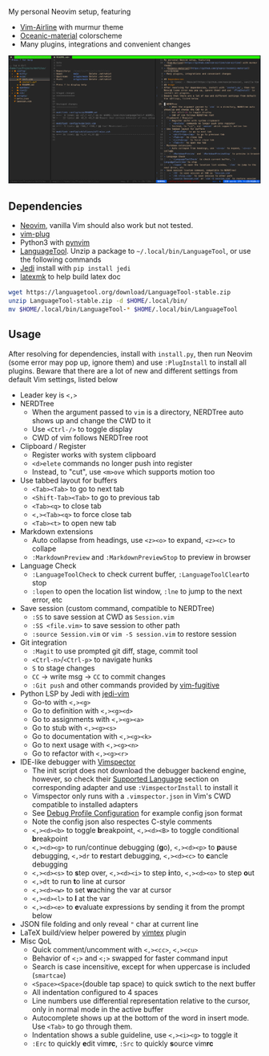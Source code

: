 My personal Neovim setup, featuring
- [Vim-Airline](https://github.com/vim-airline/vim-airline) with murmur theme
- [Oceanic-material](https://github.com/glepnir/oceanic-material) colorscheme
- Many plugins, integrations and convenient changes

![](screenshot.png)

## Dependencies
- [Neovim](https://github.com/neovim/neovim), vanilla Vim should also work but not tested.
- [vim-plug](https://github.com/junegunn/vim-plug)
- Python3 with [pynvim](https://github.com/neovim/pynvim)
- [LanguageTool](http://www.languagetool.org/download/). 
Unzip a package to `~/.local/bin/LanguageTool`, or use the following commands
- [Jedi](https://github.com/davidhalter/jedi) install with `pip install jedi`
- [latexmk](http://users.phys.psu.edu/~collins/software/latexmk-jcc) to help build latex doc

```bash
wget https://languagetool.org/download/LanguageTool-stable.zip
unzip LanguageTool-stable.zip -d $HOME/.local/bin/
mv $HOME/.local/bin/LanguageTool-* $HOME/.local/bin/LanguageTool
```

## Usage
After resolving for dependencies, install with `install.py`, then run Neovim (some error may pop up, ignore them) and use `:PlugInstall` to install all plugins.
Beware that there are a lot of new and different settings from default Vim settings, listed below

- Leader key is `<,>`
- NERDTree
    - When the argument passed to `vim` is a directory, NERDTree auto shows up and change the CWD to it
    - Use `<Ctrl-/>` to toggle display
    - CWD of vim follows NERDTree root
- Clipboard / Register
    - Register works with system clipboard
    - `<d>elete` commands no longer push into register
    - Instead, to "cut", use `<m>ove` which supports motion too
- Use tabbed layout for buffers
    - `<Tab><Tab>` to go to next tab
    - `<Shift-Tab><Tab>` to go to previous tab
    - `<Tab><q>` to close tab
    - `<,><Tab><q>` to force close tab
    - `<Tab><t>` to open new tab
- Markdown extensions
    - Auto collapse from headings, use `<z><o>` to expand, `<z><c>` to collape
    - `:MarkdownPreview` and `:MarkdownPreviewStop` to preview in browser
- Language Check
    - `:LanguageToolCheck` to check current buffer, `:LanguageToolClear`to stop
    - `:lopen` to open the location list window, `:lne` to jump to the next error, etc
- Save session (custom command, compatible to NERDTree)
    - `:SS` to save session at CWD as `Session.vim`
    - `:SS <file.vim>` to save session to other path
    - `:source Session.vim` or `vim -S session.vim` to restore session
- Git integration
    - `:Magit` to use prompted git diff, stage, commit tool
    - `<Ctrl-n>`/`<Ctrl-p>` to navigate hunks
    - `S` to stage changes
    - `CC` -> write msg -> `CC` to commit changes
    - `:Git push` and other commands provided by [vim-fugitive](https://github.com/tpope/vim-fugitive)
- Python LSP by Jedi with [jedi-vim](https://github.com/davidhalter/jedi-vim)
    - Go-to with `<,><g>`
    - Go to definition with `<,><g><d>`
    - Go to assignments with `<,><g><a>`
    - Go to stub with `<,><g><s>`
    - Go to documentation with `<,><g><k>`
    - Go to next usage with `<,><g><n>`
    - Go to refactor with `<,><g><r>`
- IDE-like debugger with [Vimspector](https://github.com/puremourning/vimspector)
    - The init script does not download the debugger backend engine, however, so check their [Supported Language](https://github.com/puremourning/vimspector#supported-languages) section on corresponding adapter and use `:VimspectorInstall` to install it
    - Vimspector only runs with a `.vimspector.json` in Vim's CWD compatible to installed adapters
    - See [Debug Profile Configuration](https://github.com/puremourning/vimspector#debug-profile-configuration) for example config json format
    - Note the config json also respectes C-style comments
    - `<,><d><b>` to toggle **b**reakpoint, `<,><d><B>` to toggle conditional **b**reakpoint
    - `<,><d><g>` to run/continue debugging (**g**o), `<,><d><p>` to **p**ause debugging, `<,>dr` to **r**estart debugging, `<,><d><c>` to **c**ancle debugging
    - `<,><d><s>` to **s**tep over, `<,><d><i>` to step **i**nto, `<,><d><o>` to step **o**ut
    - `<,>dt` to run **t**o line at cursor
    - `<,><d><w>` to set **w**aching the var at cursor
    - `<,><d><l>` to **l** at the var
    - `<,><d><e>` to **e**valuate expressions by sending it from the prompt below
- JSON file folding and only reveal `"` char at current line
- LaTeX build/view helper powered by [vimtex](https://github.com/lervag/vimtex) plugin
- Misc QoL
    - Quick comment/uncomment with `<,><cc>`, `<,><cu>`
    - Behavior of `<;>` and `<;>` swapped for faster command input
    - Search is case incensitive, except for when uppercase is included (`smartcae`)
    - `<Space><Space>`(double tap space) to quick swtich to the next buffer
    - All indentation configured to 4 spaces
    - Line numbers use differential representation relative to the cursor, only in normal mode in the active buffer
    - Autocomplete shows up at the bottom of the word in insert mode. Use `<Tab>` to go through them.
    - Indentation shows a suble guideline, use `<,><i><g>` to toggle it
    - `:Erc` to quickly **e**dit vim**rc**, `:Src` to quickly **s**ource vim**rc**
